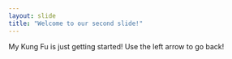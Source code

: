 ```yaml
---
layout: slide
title: "Welcome to our second slide!"
---
```

My Kung Fu is just getting started!
Use the left arrow to go back!
